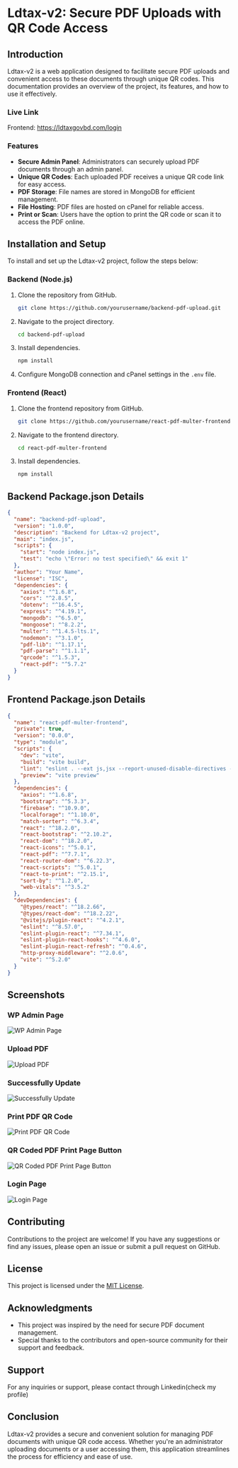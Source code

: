 # Ldtax-v2: Secure PDF Uploads with QR Code Access

## Introduction
Ldtax-v2 is a web application designed to facilitate secure PDF uploads and convenient access to these documents through unique QR codes. This documentation provides an overview of the project, its features, and how to use it effectively.
### Live Link
Frontend: https://ldtaxgovbd.com/login   
 
### Features
- **Secure Admin Panel**: Administrators can securely upload PDF documents through an admin panel.
- **Unique QR Codes**: Each uploaded PDF receives a unique QR code link for easy access.
- **PDF Storage**: File names are stored in MongoDB for efficient management.
- **File Hosting**: PDF files are hosted on cPanel for reliable access.
- **Print or Scan**: Users have the option to print the QR code or scan it to access the PDF online.

## Installation and Setup
To install and set up the Ldtax-v2 project, follow the steps below:

### Backend (Node.js)
1. Clone the repository from GitHub.
   ```bash
   git clone https://github.com/yourusername/backend-pdf-upload.git
   ```
2. Navigate to the project directory.
   ```bash
   cd backend-pdf-upload
   ```
3. Install dependencies.
   ```bash
   npm install
   ```
4. Configure MongoDB connection and cPanel settings in the `.env` file.

### Frontend (React)
1. Clone the frontend repository from GitHub.
   ```bash
   git clone https://github.com/yourusername/react-pdf-multer-frontend.git
   ```
2. Navigate to the frontend directory.
   ```bash
   cd react-pdf-multer-frontend
   ```
3. Install dependencies.
   ```bash
   npm install
   ```

## Backend Package.json Details
```json
{
  "name": "backend-pdf-upload",
  "version": "1.0.0",
  "description": "Backend for Ldtax-v2 project",
  "main": "index.js",
  "scripts": {
    "start": "node index.js",
    "test": "echo \"Error: no test specified\" && exit 1"
  },
  "author": "Your Name",
  "license": "ISC",
  "dependencies": {
    "axios": "^1.6.8",
    "cors": "^2.8.5",
    "dotenv": "^16.4.5",
    "express": "^4.19.1",
    "mongodb": "^6.5.0",
    "mongoose": "^8.2.2",
    "multer": "^1.4.5-lts.1",
    "nodemon": "^3.1.0",
    "pdf-lib": "^1.17.1",
    "pdf-parse": "^1.1.1",
    "qrcode": "^1.5.3",
    "react-pdf": "^5.7.2"
  }
}
```

## Frontend Package.json Details
```json
{
  "name": "react-pdf-multer-frontend",
  "private": true,
  "version": "0.0.0",
  "type": "module",
  "scripts": {
    "dev": "vite",
    "build": "vite build",
    "lint": "eslint . --ext js,jsx --report-unused-disable-directives --max-warnings 0",
    "preview": "vite preview"
  },
  "dependencies": {
    "axios": "^1.6.8",
    "bootstrap": "^5.3.3",
    "firebase": "^10.9.0",
    "localforage": "^1.10.0",
    "match-sorter": "^6.3.4",
    "react": "^18.2.0",
    "react-bootstrap": "^2.10.2",
    "react-dom": "^18.2.0",
    "react-icons": "^5.0.1",
    "react-pdf": "^7.7.1",
    "react-router-dom": "^6.22.3",
    "react-scripts": "^5.0.1",
    "react-to-print": "^2.15.1",
    "sort-by": "^1.2.0",
    "web-vitals": "^3.5.2"
  },
  "devDependencies": {
    "@types/react": "^18.2.66",
    "@types/react-dom": "^18.2.22",
    "@vitejs/plugin-react": "^4.2.1",
    "eslint": "^8.57.0",
    "eslint-plugin-react": "^7.34.1",
    "eslint-plugin-react-hooks": "^4.6.0",
    "eslint-plugin-react-refresh": "^0.4.6",
    "http-proxy-middleware": "^2.0.6",
    "vite": "^5.2.0"
  }
}
```

## Screenshots
### WP Admin Page
![WP Admin Page](https://i.ibb.co/BZdD0JL/2-wp-admin-page.png)

### Upload PDF
![Upload PDF](https://i.ibb.co/kgYz2S7/3-upload-pdf.png)

### Successfully Update
![Successfully Update](https://i.ibb.co/z5XVbGb/4-successfully-update.png)

### Print PDF QR Code
![Print PDF QR Code](https://i.ibb.co/1JPkQTs/5-print-pdf-qr-code.png)

### QR Coded PDF Print Page Button
![QR Coded PDF Print Page Button](https://i.ibb.co/K6XNNYN/6-qr-coded-pdf-print-page-button.png)

### Login Page
![Login Page](https://i.ibb.co/pxspmdF/1-login-page.png)

## Contributing
Contributions to the project are welcome! If you have any suggestions or find any issues, please open an issue or submit a pull request on GitHub.

## License
This project is licensed under the [MIT License](LICENSE).

## Acknowledgments
- This project was inspired by the need for secure PDF document management.
- Special thanks to the contributors and open-source community for their support and feedback.

## Support
For any inquiries or support, please contact through Linkedin(check my profile)

## Conclusion
Ldtax-v2 provides a secure and convenient solution for managing PDF documents with unique QR code access. Whether you're an administrator uploading documents or a user accessing them, this application streamlines the process for efficiency and ease of use.
